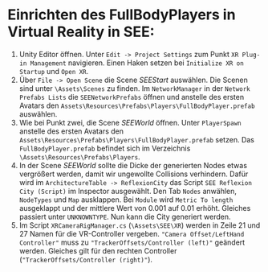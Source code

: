 # Einrichten des FullBodyPlayers in Virtual Reality in SEE:

1. Unity Editor öffnen. Unter `Edit -> Project Settings` zum Punkt `XR Plug-in Management` navigieren. 
Einen Haken setzen bei `Initialize XR on Startup` und `Open XR`.
2. Über `File -> Open Scene` die Scene _SEEStart_ auswählen. Die Scenen sind unter `\Assets\Scenes` zu finden. Im `NetworkManager` in der `Network Prefabs Lists` die `SEENetworkPrefabs` 
öffnen und anstelle des ersten Avatars den `Assets\Resources\Prefabs\Players\FullBodyPlayer.prefab` auswählen.
3. Wie bei Punkt zwei, die Scene _SEEWorld_ öffnen. Unter `PlayerSpawn` anstelle des ersten Avatars den `Assets\Resources\Prefabs\Players\FullBodyPlayer.prefab` setzen. Das `FullBodyPlayer.prefab` befindet sich im Verzeichnis `\Assets\Resources\Prefabs\Players`.
4. In der Scene _SEEWorld_ sollte die Dicke der generierten Nodes etwas vergrößert werden, damit wir ungewollte Collisions verhindern. Dafür wird im `ArchitectureTable -> ReflexionCity` das Script `SEE Reflexion City (Script)` im Inspector ausgewählt. Den Tab `Nodes` anwählen, `NodeTypes` und `Map` ausklappen. Bei `Module` wird `Metric To length` ausgeklappt und der mittlere Wert von 0.001 auf 0.01 erhöht. Gleiches passiert unter `UNKNOWNTYPE`. 
Nun kann die City generiert werden.
5. Im Script `XRCameraRigManager.cs` (`\Assets\SEE\XR`) werden in Zeile 21 und 27 Namen für die VR-Controller vergeben. `"Camera Offset/LeftHand Controller"` muss zu `"TrackerOffsets/Controller (left)"` geändert werden. 
Gleiches gilt für den rechten Controller (`"TrackerOffsets/Controller (right)"`). 

